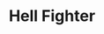 ---
layout: video
series: Angry Video Game Nerd - Bad Game Cover Art
episode: 18
title: "Hell Fighter"
permalink: /avgn/bad-game-cover-art-18
video_info:
  - youtube;YouTube;JN3EDFj6liY
release_date: 2015-12-18
mike_notes:
toggle: off
special: bad-covers
special_id: "Bad Game Cover Art Videos"
platforms:
  - Nintendo Entertainment System
---